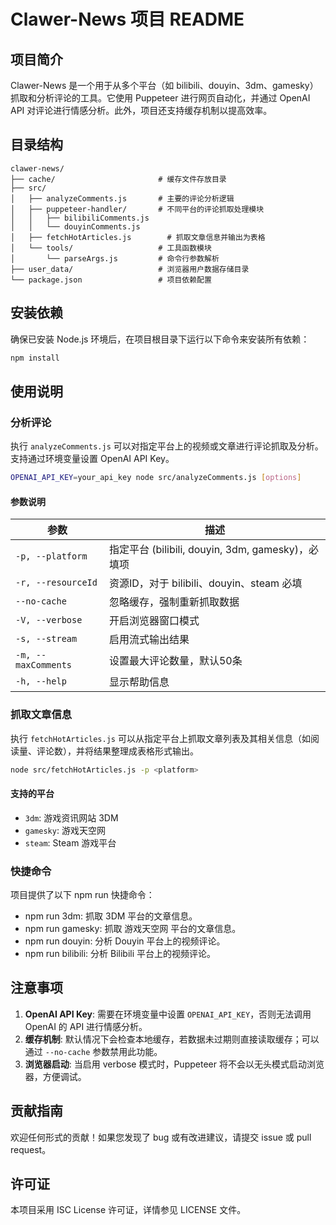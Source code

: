 # Clawer-News 项目 README

## 项目简介
Clawer-News 是一个用于从多个平台（如 bilibili、douyin、3dm、gamesky）抓取和分析评论的工具。它使用 Puppeteer 进行网页自动化，并通过 OpenAI API 对评论进行情感分析。此外，项目还支持缓存机制以提高效率。

## 目录结构
```
clawer-news/
├── cache/                       # 缓存文件存放目录
├── src/
│   ├── analyzeComments.js       # 主要的评论分析逻辑
│   ├── puppeteer-handler/       # 不同平台的评论抓取处理模块
│   │   ├── bilibiliComments.js  
│   │   └── douyinComments.js    
│   ├── fetchHotArticles.js        # 抓取文章信息并输出为表格
│   └── tools/                   # 工具函数模块
│       └── parseArgs.js         # 命令行参数解析
├── user_data/                   # 浏览器用户数据存储目录
└── package.json                 # 项目依赖配置
```

## 安装依赖
确保已安装 Node.js 环境后，在项目根目录下运行以下命令来安装所有依赖：
```bash
npm install
```

## 使用说明

### 分析评论
执行 `analyzeComments.js` 可以对指定平台上的视频或文章进行评论抓取及分析。支持通过环境变量设置 OpenAI API Key。
```bash
OPENAI_API_KEY=your_api_key node src/analyzeComments.js [options]
```

#### 参数说明
| 参数 | 描述 |
| --- | --- |
| `-p, --platform` | 指定平台 (bilibili, douyin, 3dm, gamesky)，必填项 |
| `-r, --resourceId` | 资源ID，对于 bilibili、douyin、steam 必填 |
| `--no-cache` | 忽略缓存，强制重新抓取数据 |
| `-V, --verbose` | 开启浏览器窗口模式 |
| `-s, --stream` | 启用流式输出结果 |
| `-m, --maxComments` | 设置最大评论数量，默认50条 |
| `-h, --help` | 显示帮助信息 |

### 抓取文章信息
执行 `fetchHotArticles.js` 可以从指定平台上抓取文章列表及其相关信息（如阅读量、评论数），并将结果整理成表格形式输出。
```bash
node src/fetchHotArticles.js -p <platform>
```

#### 支持的平台
- `3dm`: 游戏资讯网站 3DM
- `gamesky`: 游戏天空网
- `steam`: Steam 游戏平台

### 快捷命令
项目提供了以下 npm run 快捷命令：
- npm run 3dm: 抓取 3DM 平台的文章信息。
- npm run gamesky: 抓取 游戏天空网 平台的文章信息。
- npm run douyin: 分析 Douyin 平台上的视频评论。
- npm run bilibili: 分析 Bilibili 平台上的视频评论。

## 注意事项
1. **OpenAI API Key**: 需要在环境变量中设置 `OPENAI_API_KEY`，否则无法调用 OpenAI 的 API 进行情感分析。
2. **缓存机制**: 默认情况下会检查本地缓存，若数据未过期则直接读取缓存；可以通过 `--no-cache` 参数禁用此功能。
3. **浏览器启动**: 当启用 verbose 模式时，Puppeteer 将不会以无头模式启动浏览器，方便调试。

## 贡献指南
欢迎任何形式的贡献！如果您发现了 bug 或有改进建议，请提交 issue 或 pull request。

## 许可证
本项目采用 ISC License 许可证，详情参见 LICENSE 文件。